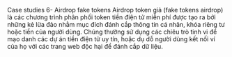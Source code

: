Case studies 6- Airdrop fake tokens
Airdrop token giả (fake tokens airdrop) là các chương trình phân phối token tiền điện tử miễn phí được tạo ra bởi những kẻ lừa đảo nhằm mục đích đánh cắp thông tin cá nhân, khóa riêng tư hoặc tiền của người dùng. Chúng thường sử dụng các chiêu trò tinh vi để mạo danh các dự án tiền điện tử uy tín, hoặc dụ dỗ người dùng kết nối ví của họ với các trang web độc hại để đánh cắp dữ liệu.
